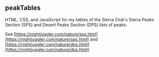 ## peakTables

HTML, CSS, and JavaScript for my tables of the Sierra Club's Sierra Peaks Section (SPS) and Desert Peaks Section (DPS) lists of peaks.

See [https://nightjuggler.com/nature/sps.html](https://nightjuggler.com/nature/sps.html) and [https://nightjuggler.com/nature/dps.html](https://nightjuggler.com/nature/dps.html)
